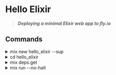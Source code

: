 Hello Elixir
============

> ***Deploying a minimal Elixir web app to fly.io***

Commands
--------

<details>
    <summary>mix new hello_elixir --sup</summary>

```
* creating README.md
* creating .formatter.exs
* creating .gitignore
* creating mix.exs
* creating lib
* creating lib/hello_elixir.ex
* creating lib/hello_elixir/application.ex
* creating test
* creating test/test_helper.exs
* creating test/hello_elixir_test.exs

Your Mix project was created successfully.
You can use "mix" to compile it, test it, and more:

    cd hello_elixir
    mix test

Run "mix help" for more commands.
```

</details>

<details>
    <summary>cd hello_elixir</summary>
</details>

<details>
    <summary>mix deps.get</summary>

```
Resolving Hex dependencies...
Dependency resolution completed:
Unchanged:
  cowboy 1.1.2
  cowlib 1.0.2
  mime 1.5.0
  plug 1.11.1
  plug_cowboy 1.0.0
  plug_crypto 1.2.1
  ranch 1.3.2
  telemetry 0.4.2
All dependencies are up to date
```

</details>

<details>
    <summary>mix run --no-halt</summary>

    Open `http://localhost:4000/`
</details>

